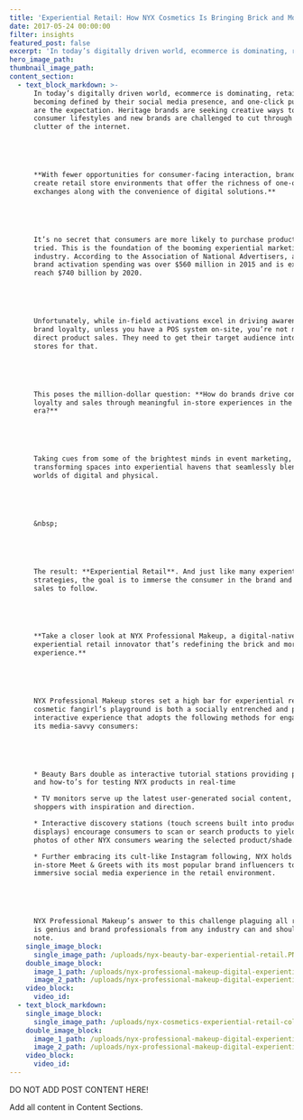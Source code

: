 ```yaml
---
title: 'Experiential Retail: How NYX Cosmetics Is Bringing Brick and Mortars Back'
date: 2017-05-24 00:00:00
filter: insights
featured_post: false
excerpt: 'In today’s digitally driven world, ecommerce is dominating, retailers are becoming defined by their social media presence, and one-click purchases are the expectation. Heritage brands are seeking creative ways to grow with consumer lifestyles and new brands are challenged to cut through the clutter of the internet.'
hero_image_path:
thumbnail_image_path:
content_section:
  - text_block_markdown: >-
      In today’s digitally driven world, ecommerce is dominating, retailers are
      becoming defined by their social media presence, and one-click purchases
      are the expectation. Heritage brands are seeking creative ways to grow with
      consumer lifestyles and new brands are challenged to cut through the
      clutter of the internet.





      **With fewer opportunities for consumer-facing interaction, brands must
      create retail store environments that offer the richness of one-on-one
      exchanges along with the convenience of digital solutions.**





      It’s no secret that consumers are more likely to purchase products they’ve
      tried. This is the foundation of the booming experiential marketing
      industry. According to the Association of National Advertisers, annual
      brand activation spending was over $560 million in 2015 and is expected to
      reach $740 billion by 2020.





      Unfortunately, while in-field activations excel in driving awareness and
      brand loyalty, unless you have a POS system on-site, you’re not making
      direct product sales. They need to get their target audience into the
      stores for that.





      This poses the million-dollar question: **How do brands drive consumer
      loyalty and sales through meaningful in-store experiences in the digital
      era?**





      Taking cues from some of the brightest minds in event marketing, brands are
      transforming spaces into experiential havens that seamlessly blend the
      worlds of digital and physical.





      &nbsp;





      The result: **Experiential Retail**. And just like many experiential
      strategies, the goal is to immerse the consumer in the brand and allow the
      sales to follow.





      **Take a closer look at NYX Professional Makeup, a digital-native turned
      experiential retail innovator that’s redefining the brick and mortar
      experience.**





      NYX Professional Makeup stores set a high bar for experiential retail. The
      cosmetic fangirl’s playground is both a socially entrenched and physically
      interactive experience that adopts the following methods for engaging with
      its media-savvy consumers:





      * Beauty Bars double as interactive tutorial stations providing pointers
      and how-to’s for testing NYX products in real-time

      * TV monitors serve up the latest user-generated social content, providing
      shoppers with inspiration and direction.

      * Interactive discovery stations (touch screens built into product
      displays) encourage consumers to scan or search products to yield Instagram
      photos of other NYX consumers wearing the selected product/shade.

      * Further embracing its cult-like Instagram following, NYX holds exclusive
      in-store Meet & Greets with its most popular brand influencers to create an
      immersive social media experience in the retail environment.





      NYX Professional Makeup’s answer to this challenge plaguing all retailers
      is genius and brand professionals from any industry can and should take
      note.
    single_image_block:
      single_image_path: /uploads/nyx-beauty-bar-experiential-retail.PNG
    double_image_block:
      image_1_path: /uploads/nyx-professional-makeup-digital-experiential-brow-demo.png
      image_2_path: /uploads/nyx-professional-makeup-digital-experiential-insta-looks.png
    video_block:
      video_id:
  - text_block_markdown:
    single_image_block:
      single_image_path: /uploads/nyx-cosmetics-experiential-retail-collage.png
    double_image_block:
      image_1_path: /uploads/nyx-professional-makeup-digital-experiential-2.PNG
      image_2_path: /uploads/nyx-professional-makeup-digital-experiential.png
    video_block:
      video_id:
---
```



DO NOT ADD POST CONTENT HERE!

Add all content in Content Sections.